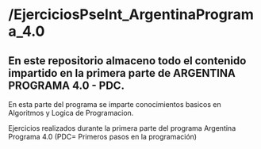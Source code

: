 <h1>/EjerciciosPseInt_ArgentinaPrograma_4.0</h1>

<h2>En este repositorio almaceno todo el contenido impartido en la primera parte de ARGENTINA PROGRAMA 4.0 - PDC.</h2>

En esta parte del programa se imparte conocimientos basicos en Algoritmos y Logica de Programacion.

Ejercicios realizados durante la primera parte del programa Argentina Programa 4.0 (PDC= Primeros pasos en la programación)
